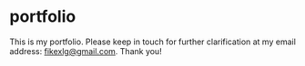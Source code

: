 # portfolio
This is my portfolio. Please keep in touch for further clarification at my email address: fikexlg@gmail.com. Thank you!
